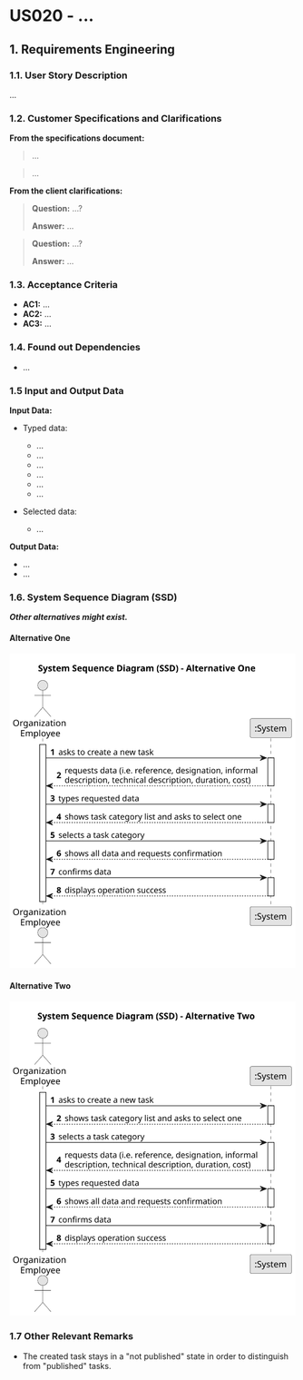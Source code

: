 # US020 - ...


## 1. Requirements Engineering

### 1.1. User Story Description

...

### 1.2. Customer Specifications and Clarifications 

**From the specifications document:**

>	...

>	...

**From the client clarifications:**

> **Question:** ...?
>
> **Answer:** ...

> **Question:** ...?
>
> **Answer:** ...

### 1.3. Acceptance Criteria

* **AC1:** ...
* **AC2:** ...
* **AC3:** ...

### 1.4. Found out Dependencies

* ...

### 1.5 Input and Output Data

**Input Data:**

* Typed data:
    * ...
    * ...
    * ...
    * ...
    * ...
    * ...
	
* Selected data:
    * ...

**Output Data:**

* ...
* ...

### 1.6. System Sequence Diagram (SSD)

**_Other alternatives might exist._**

#### Alternative One

![System Sequence Diagram - Alternative One](svg/us006-system-sequence-diagram-alternative-one.svg)

#### Alternative Two

![System Sequence Diagram - Alternative Two](svg/us006-system-sequence-diagram-alternative-two.svg)

### 1.7 Other Relevant Remarks

* The created task stays in a "not published" state in order to distinguish from "published" tasks.